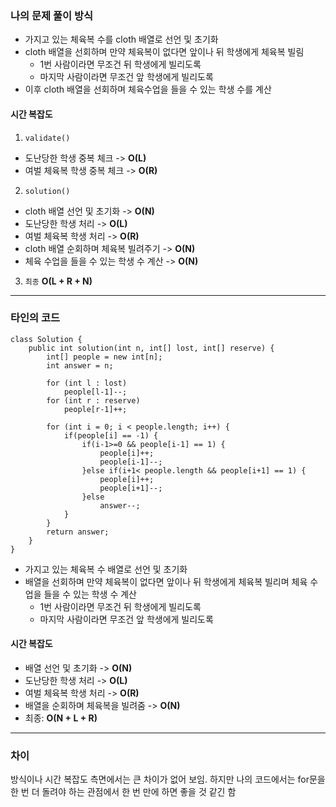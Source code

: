 ### 나의 문제 풀이 방식
- 가지고 있는 체육복 수를 cloth 배열로 선언 및 초기화
- cloth 배열을 선회하며 만약 체육복이 없다면 앞이나 뒤 학생에게 체육복 빌림
  - 1번 사람이라면 무조건 뒤 학생에게 빌리도록
  - 마지막 사람이라면 무조건 앞 학생에게 빌리도록
- 이후 cloth 배열을 선회하며 체육수업을 들을 수 있는 학생 수를 계산
#### 시간 복잡도
1. ``validate()``
- 도난당한 학생 중복 체크 -> **O(L)**
- 여벌 체육복 학생 중복 체크 -> **O(R)**
2. ``solution()``
- cloth 배열 선언 및 초기화 -> **O(N)**
- 도난당한 학생 처리 -> **O(L)**
- 여벌 체육복 학생 처리 -> **O(R)**
- cloth 배열 순회하며 체육복 빌려주기 -> **O(N)**
- 체육 수업을 들을 수 있는 학생 수 계산 -> **O(N)**
3. ``최종``
**O(L + R + N)**
---
### 타인의 코드
```
class Solution {
    public int solution(int n, int[] lost, int[] reserve) {
        int[] people = new int[n];
        int answer = n;

        for (int l : lost) 
            people[l-1]--;
        for (int r : reserve) 
            people[r-1]++;

        for (int i = 0; i < people.length; i++) {
            if(people[i] == -1) {
                if(i-1>=0 && people[i-1] == 1) {
                    people[i]++;
                    people[i-1]--;
                }else if(i+1< people.length && people[i+1] == 1) {
                    people[i]++;
                    people[i+1]--;
                }else 
                    answer--;
            }
        }
        return answer;
    }
}
```
- 가지고 있는 체육복 수 배열로 선언 및 초기화
- 배열을 선회하며 만약 체육복이 없다면 앞이나 뒤 학생에게 체육복 빌리며 체육 수업을 들을 수 있는 학생 수 계산
    - 1번 사람이라면 무조건 뒤 학생에게 빌리도록
    - 마지막 사람이라면 무조건 앞 학생에게 빌리도록
#### 시간 복잡도
- 배열 선언 및 초기화 -> **O(N)**
- 도난당한 학생 처리 -> **O(L)**
- 여벌 체육복 학생 처리 -> **O(R)**
- 배열을 순회하며 체육복을 빌려줌 -> **O(N)**
- 최종: **O(N + L + R)**
---
### 차이
방식이나 시간 복잡도 측면에서는 큰 차이가 없어 보임. 하지만 나의 코드에서는 for문을 한 번 더 돌려야 하는 관점에서 한 번 만에 하면 좋을 것 같긴 함
